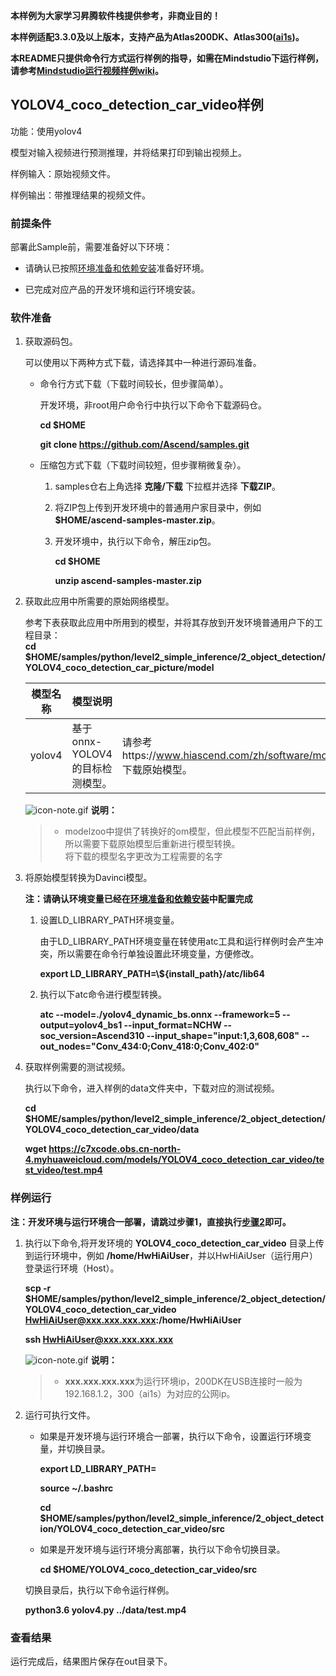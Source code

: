 **本样例为大家学习昇腾软件栈提供参考，非商业目的！**

**本样例适配3.3.0及以上版本，支持产品为Atlas200DK、Atlas300([ai1s](https://support.huaweicloud.com/productdesc-ecs/ecs_01_0047.html#ecs_01_0047__section78423209366))。**

**本README只提供命令行方式运行样例的指导，如需在Mindstudio下运行样例，请参考[Mindstudio运行视频样例wiki](https://github.com/Ascend/samples/wikis/Mindstudio%E8%BF%90%E8%A1%8C%E5%9B%BE%E7%89%87%E6%A0%B7%E4%BE%8B?sort_id=3164874)。**

## YOLOV4_coco_detection_car_video样例


功能：使用yolov4



模型对输入视频进行预测推理，并将结果打印到输出视频上。

样例输入：原始视频文件。

样例输出：带推理结果的视频文件。

### 前提条件

部署此Sample前，需要准备好以下环境：

- 请确认已按照[环境准备和依赖安装](../../../environment)准备好环境。

- 已完成对应产品的开发环境和运行环境安装。

### 软件准备

1. 获取源码包。

   可以使用以下两种方式下载，请选择其中一种进行源码准备。

    - 命令行方式下载（下载时间较长，但步骤简单）。

        开发环境，非root用户命令行中执行以下命令下载源码仓。

       **cd $HOME**

       **git clone https://github.com/Ascend/samples.git**

    - 压缩包方式下载（下载时间较短，但步骤稍微复杂）。

        1. samples仓右上角选择 **克隆/下载** 下拉框并选择 **下载ZIP**。

        2. 将ZIP包上传到开发环境中的普通用户家目录中，例如 **$HOME/ascend-samples-master.zip**。

        3. 开发环境中，执行以下命令，解压zip包。

            **cd $HOME**

            **unzip ascend-samples-master.zip**

2. 获取此应用中所需要的原始网络模型。

    参考下表获取此应用中所用到的模型，并将其存放到开发环境普通用户下的工程目录：   
 **cd $HOME/samples/python/level2_simple_inference/2_object_detection/YOLOV4_coco_detection_car_picture/model** 

    
    |  **模型名称**  |  **模型说明**  |  **模型下载路径**  |
    |---|---|---|
    |  yolov4| 基于onnx-YOLOV4的目标检测模型。  |  请参考https://www.hiascend.com/zh/software/modelzoo/detail/1/abb7e641964c459398173248aa5353bc 下载原始模型。 |

    ![](https://images.gitee.com/uploads/images/2020/1106/160652_6146f6a4_5395865.gif "icon-note.gif") **说明：**  
    > - modelzoo中提供了转换好的om模型，但此模型不匹配当前样例，所以需要下载原始模型后重新进行模型转换。    
  将下载的模型名字更改为工程需要的名字


3. 将原始模型转换为Davinci模型。
    
    **注：请确认环境变量已经在[环境准备和依赖安装](../../../environment)中配置完成**

    1. 设置LD_LIBRARY_PATH环境变量。

        由于LD_LIBRARY_PATH环境变量在转使用atc工具和运行样例时会产生冲突，所以需要在命令行单独设置此环境变量，方便修改。

        **export LD_LIBRARY_PATH=\\${install_path}/atc/lib64**  

    2. 执行以下atc命令进行模型转换。

        **atc --model=./yolov4_dynamic_bs.onnx --framework=5 --output=yolov4_bs1 --input_format=NCHW --soc_version=Ascend310 --input_shape="input:1,3,608,608" --out_nodes="Conv_434:0;Conv_418:0;Conv_402:0"**

4. 获取样例需要的测试视频。

    执行以下命令，进入样例的data文件夹中，下载对应的测试视频。

    **cd $HOME/samples/python/level2_simple_inference/2_object_detection/YOLOV4_coco_detection_car_video/data**

    **wget https://c7xcode.obs.cn-north-4.myhuaweicloud.com/models/YOLOV4_coco_detection_car_video/test_video/test.mp4**



### 样例运行

**注：开发环境与运行环境合一部署，请跳过步骤1，直接执行[步骤2](#step_2)即可。**   

1. 执行以下命令,将开发环境的 **YOLOV4_coco_detection_car_video** 目录上传到运行环境中，例如 **/home/HwHiAiUser**，并以HwHiAiUser（运行用户）登录运行环境（Host）。

    **scp -r $HOME/samples/python/level2_simple_inference/2_object_detection/YOLOV4_coco_detection_car_video HwHiAiUser@xxx.xxx.xxx.xxx:/home/HwHiAiUser**

    **ssh HwHiAiUser@xxx.xxx.xxx.xxx**    

    ![](https://images.gitee.com/uploads/images/2020/1106/160652_6146f6a4_5395865.gif "icon-note.gif") **说明：**  
    > - **xxx.xxx.xxx.xxx**为运行环境ip，200DK在USB连接时一般为192.168.1.2，300（ai1s）为对应的公网ip。

2. <a name="step_2"></a>运行可执行文件。

    - 如果是开发环境与运行环境合一部署，执行以下命令，设置运行环境变量，并切换目录。

      **export LD_LIBRARY_PATH=**

      **source ~/.bashrc**
        
      **cd $HOME/samples/python/level2_simple_inference/2_object_detection/YOLOV4_coco_detection_car_video/src**    

    - 如果是开发环境与运行环境分离部署，执行以下命令切换目录。
    
      **cd $HOME/YOLOV4_coco_detection_car_video/src**

    切换目录后，执行以下命令运行样例。

    **python3.6 yolov4.py ../data/test.mp4**

### 查看结果

运行完成后，结果图片保存在out目录下。
